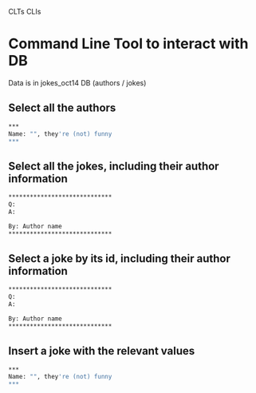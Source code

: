 CLTs CLIs

# Command Line Tool to interact with DB

Data is in jokes_oct14 DB (authors / jokes)

## Select all the authors

```sh
***
Name: "", they're (not) funny
***
```

## Select all the jokes, including their author information

```sh
*****************************
Q:
A:

By: Author name
*****************************
```

## Select a joke by its id, including their author information

```sh
*****************************
Q:
A:

By: Author name
*****************************
```

## Insert a joke with the relevant values

```sh
***
Name: "", they're (not) funny
***
```
